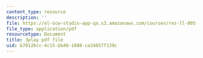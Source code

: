 ```yaml
---
content_type: resource
description: ''
file: https://ol-ocw-studio-app-qa.s3.amazonaws.com/courses/res-ll-005-mathematics-of-big-data-and-machine-learning-january-iap-2020/b7012bcc4c15bb401888ca24657f139c_KXJVqsbh_4Y.pdf
file_type: application/pdf
resourcetype: Document
title: 3play pdf file
uid: b7012bcc-4c15-bb40-1888-ca24657f139c
---
```

